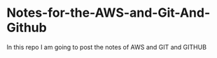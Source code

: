 # Notes-for-the-AWS-and-Git-And-Github
In this repo I am going to post the notes of AWS and GIT and GITHUB
